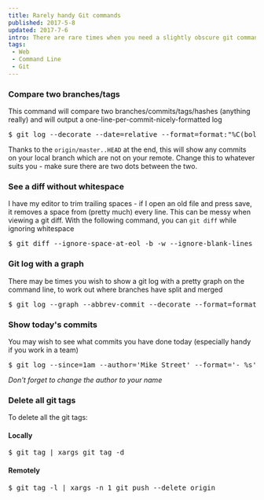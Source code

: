 ```yaml
---
title: Rarely handy Git commands
published: 2017-5-8
updated: 2017-7-6
intro: There are rare times when you need a slightly obscure git command. You spent several minutes googling, crafting and constructing your command only to run it once and not need it again for a while. This blog post will serve as my dumping ground for those odd commands I seldom need, but when I&nbsp;do I&nbsp;can then copy and paste. Feel free to get in touch with your favourite curve-ball command and I'll do my best to add it to the list!
tags:
 - Web
 - Command Line
 - Git
---
```


### Compare two branches/tags

This command will compare two branches/commits/tags/hashes (anything really) and will output a one-line-per-commit-nicely-formatted log

<pre class="language-git">$ git log --decorate --date=relative --format=format:"%C(bold blue)%h%C(reset) - %C(bold green)(%ar)%C(reset) %C(white)%s%C(reset) %C(dim white)[%an]%C(reset)%C(bold yellow)%d%C(reset)" origin/master..HEAD</pre>

Thanks to the `origin/master..HEAD` at the end, this will show any commits on your local branch which are not on your remote. Change this to whatever suits you - make sure there are two dots between the two.

### See a diff without whitespace

I have my editor to trim trailing spaces - if I open an old file and press save, it removes a space from (pretty much) every line. This can be messy when viewing a git diff. With the following command, you can `git diff` while ignoring whitespace

<pre class="language-git">$ git diff --ignore-space-at-eol -b -w --ignore-blank-lines</pre>

### Git log with a graph

There may be times you wish to show a git log with a pretty graph on the command line, to work out where branches have split and merged

<pre class="language-git">$ git log --graph --abbrev-commit --decorate --format=format:'%C(bold blue)%h%C(reset) - %C(bold cyan)%aD%C(reset) %C(bold green)(%ar)%C(reset)%C(bold yellow)%d%C(reset)%n''%C(white)%s%C(reset) %C(dim white)- %an%C(reset)' --all</pre>

### Show today's commits

You may wish to see what commits you have done today (especially handy if you work in a team)

<pre class="language-git">$ git log --since=1am --author='Mike Street' --format='- %s'</pre>

_Don't forget to change the author to your name_

### Delete all git tags

To delete all the git tags:

#### Locally

<pre class="language-git">$ git tag | xargs git tag -d</pre>

#### Remotely

<pre class="language-git">$ git tag -l | xargs -n 1 git push --delete origin</pre>